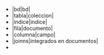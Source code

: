 - |bd|bd|
- |tabla|coleccion|
- |indice|indice|
- |fila|documento|
- |columna|campo|
- |joinns|integrados en documentos|
-